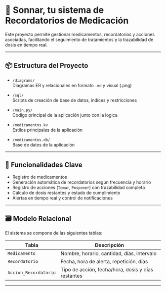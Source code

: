 # 💊 Sonnar, tu sistema de Recordatorios de Medicación

Este proyecto permite gestionar medicamentos, recordatorios y acciones asociadas, facilitando el seguimiento de tratamientos y la trazabilidad de dosis en tiempo real.

---

## 📦 Estructura del Proyecto

- `/diagrams/`  
  Diagramas ER y relacionales en formato `.md` y visual (.png)

- `/sql/`  
  Scripts de creación de base de datos, índices y restricciones

- `/main.py/`  
  Codigo principal de la aplicación junto con la logica

- `/medicamentos.kv`  
   Estilos principales de la aplicación

- `/medicamentos.db/`  
   Base de datos de la aplicación

---

## 🧠 Funcionalidades Clave

- Registro de medicamentos
- Generación automática de recordatorios según frecuencia y horario
- Registro de acciones (`Tomar`, `Posponer`) con trazabilidad completa
- Cálculo de dosis restantes y estado de cumplimiento
- Alertas en tiempo real y control de notificaciones

---

## 🗃️ Modelo Relacional

El sistema se compone de las siguientes tablas:

| Tabla               | Descripción                                      |
|---------------------|--------------------------------------------------|
| `Medicamento`       | Nombre, horario, cantidad, días, intervalo       |
| `Recordatorio`      | Fecha, hora de alerta, repetición, días          |
| `Accion_Recordatorio` | Tipo de acción, fecha/hora, dosis y días restantes |

---
